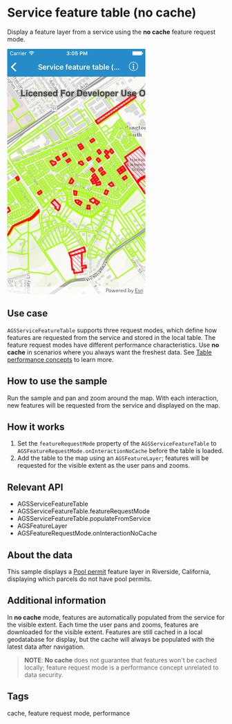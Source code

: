 # Service feature table (no cache)

Display a feature layer from a service using the **no cache** feature request mode.

![Service feature table (no cache) sample](service-feature-table-no-cache.png)

## Use case

`AGSServiceFeatureTable` supports three request modes, which define how features are requested from the service and stored in the local table. The feature request modes have different performance characteristics. Use **no cache** in scenarios where you always want the freshest data. See [Table performance concepts](https://developers.arcgis.com/ios/latest/swift/guide/layers.htm#ESRI_SECTION1_40F10593308A4718971C9A8F5FB9EC7D) to learn more.

## How to use the sample

Run the sample and pan and zoom around the map. With each interaction, new features will be requested from the service and displayed on the map.

## How it works

1. Set the `featureRequestMode` property of the `AGSServiceFeatureTable` to `AGSFeatureRequestMode.onInteractionNoCache` before the table is loaded.
2. Add the table to the map using an `AGSFeatureLayer`; features will be requested for the visible extent as the user pans and zooms.

## Relevant API

* AGSServiceFeatureTable
* AGSServiceFeatureTable.featureRequestMode
* AGSServiceFeatureTable.populateFromService
* AGSFeatureLayer
* AGSFeatureRequestMode.onInteractionNoCache

## About the data

This sample displays a [Pool permit](https://sampleserver6.arcgisonline.com/arcgis/rest/services/PoolPermits/FeatureServer/0) feature layer in Riverside, California, displaying which parcels do not have pool permits.

## Additional information

In **no cache** mode, features are automatically populated from the service for the visible extent. Each time the user pans and zooms, features are downloaded for the visible extent. Features are still cached in a local geodatabase for display, but the cache will always be populated with the latest data after navigation.

> **NOTE**: **No cache** does not guarantee that features won't be cached locally; feature request mode is a performance concept unrelated to data security.

## Tags

cache, feature request mode, performance
